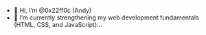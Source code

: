 - 👋 Hi, I’m @0x22ff0c (Andy)
- 🌱 I’m currently strengthening my web development fundamentals (HTML, CSS, and JavaScript)...

<!---
0x22ff0c/0x22ff0c is a ✨ special ✨ repository because its `README.md` (this file) appears on your GitHub profile.
You can click the Preview link to take a look at your changes.
--->
